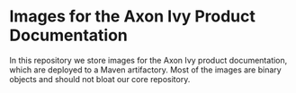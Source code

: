 # Images for the Axon Ivy Product Documentation

In this repository we store images for the Axon Ivy product documentation, which are deployed to a Maven artifactory. Most of the images are binary objects and should not bloat our core repository.
